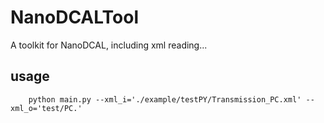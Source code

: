 # NanoDCALTool
A toolkit for NanoDCAL, including xml reading...

## usage
```
    python main.py --xml_i='./example/testPY/Transmission_PC.xml' --xml_o='test/PC.'
```